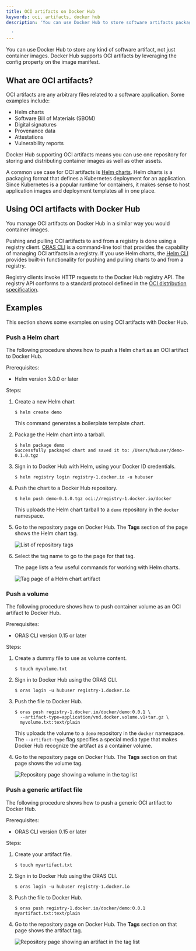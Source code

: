 ```yaml
---
title: OCI artifacts on Docker Hub
keywords: oci, artifacts, docker hub
description: 'You can use Docker Hub to store software artifacts packaged as OCI artifacts.

  '
---
```


You can use Docker Hub to store any kind of software artifact, not just
container images. Docker Hub supports OCI artifacts by leveraging the config
property on the image manifest.

## What are OCI artifacts?

OCI artifacts are any arbitrary files related to a software application. Some
examples include:

- Helm charts
- Software Bill of Materials (SBOM)
- Digital signatures
- Provenance data
- Attestations
- Vulnerability reports

Docker Hub supporting OCI artifacts means you can use one repository for storing
and distributing container images as well as other assets.

A common use case for OCI artifacts is
[Helm charts](https://helm.sh/docs/topics/charts/). Helm charts is a packaging
format that defines a Kubernetes deployment for an application. Since Kubernetes
is a popular runtime for containers, it makes sense to host application images
and deployment templates all in one place.

## Using OCI artifacts with Docker Hub

You manage OCI artifacts on Docker Hub in a similar way you would container
images.

Pushing and pulling OCI artifacts to and from a registry is done using a
registry client. [ORAS CLI](https://oras.land/docs/installation)
is a command-line tool that provides the capability of managing
OCI artifacts in a registry. If you use Helm charts, the
[Helm CLI](https://helm.sh/docs/intro/install/) provides built-in
functionality for pushing and pulling charts to and from a registry.

Registry clients invoke HTTP requests to the Docker Hub registry API. The
registry API conforms to a standard protocol defined in the
[OCI distribution specification](https://github.com/opencontainers/distribution-spec).

## Examples

This section shows some examples on using OCI artifacts with Docker Hub.

### Push a Helm chart

The following procedure shows how to push a Helm chart as an OCI artifact to
Docker Hub.

Prerequisites:

- Helm version 3.0.0 or later

Steps:

1. Create a new Helm chart

   ```console
   $ helm create demo
   ```

   This command generates a boilerplate template chart.

2. Package the Helm chart into a tarball.

   ```console
   $ helm package demo
   Successfully packaged chart and saved it to: /Users/hubuser/demo-0.1.0.tgz
   ```

3. Sign in to Docker Hub with Helm, using your Docker ID credentials.

   ```console
   $ helm registry login registry-1.docker.io -u hubuser
   ```

4. Push the chart to a Docker Hub repository.

   ```console
   $ helm push demo-0.1.0.tgz oci://registry-1.docker.io/docker
   ```

   This uploads the Helm chart tarball to a `demo` repository in the `docker`
   namespace.

5. Go to the repository page on Docker Hub. The **Tags** section of the page
   shows the Helm chart tag.

   ![List of repository tags](./images/oci-helm.png)

6. Select the tag name to go to the page for that tag.

   The page lists a few useful commands for working with Helm charts.

   ![Tag page of a Helm chart artifact](./images/oci-helm-tagview.png)

### Push a volume

The following procedure shows how to push container volume as an OCI artifact to
Docker Hub.

Prerequisites:

- ORAS CLI version 0.15 or later

Steps:

1. Create a dummy file to use as volume content.

   ```console
   $ touch myvolume.txt
   ```

2. Sign in to Docker Hub using the ORAS CLI.

   ```console
   $ oras login -u hubuser registry-1.docker.io
   ```

3. Push the file to Docker Hub.

   ```console
   $ oras push registry-1.docker.io/docker/demo:0.0.1 \
     --artifact-type=application/vnd.docker.volume.v1+tar.gz \
     myvolume.txt:text/plain
   ```

   This uploads the volume to a `demo` repository in the `docker` namespace. The
   `--artifact-type` flag specifies a special media type that makes Docker Hub
   recognize the artifact as a container volume.

4. Go to the repository page on Docker Hub. The **Tags** section on that page
   shows the volume tag.

   ![Repository page showing a volume in the tag list](./images/oci-volume.png)

### Push a generic artifact file

The following procedure shows how to push a generic OCI artifact to Docker Hub.

Prerequisites:

- ORAS CLI version 0.15 or later

Steps:

1. Create your artifact file.

   ```console
   $ touch myartifact.txt
   ```

2. Sign in to Docker Hub using the ORAS CLI.

   ```console
   $ oras login -u hubuser registry-1.docker.io
   ```

3. Push the file to Docker Hub.

   ```console
   $ oras push registry-1.docker.io/docker/demo:0.0.1 myartifact.txt:text/plain
   ```

4. Go to the repository page on Docker Hub. The **Tags** section on that page
   shows the artifact tag.

   ![Repository page showing an artifact in the tag list](./images/oci-artifact.png)

